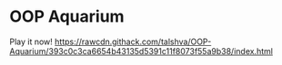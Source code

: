 # OOP Aquarium
Play it now! https://rawcdn.githack.com/talshva/OOP-Aquarium/393c0c3ca6654b43135d5391c11f8073f55a9b38/index.html
